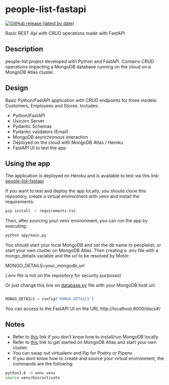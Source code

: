 # people-list-fastapi
[![GitHub release (latest by date)](https://img.shields.io/github/v/release/mauroalfaro/people-list-fastapi)](https://github.com/mauroalfaro/people-list-fastapi/releases/tag/v1.0)

Basic REST Api with CRUD operations made with FastAPI

## Description
people-list project developed with Python and FastAPI. Contains CRUD operations impacting a MongoDB database running on the cloud on a MongoDB Atlas cluster.

## Design
Basic Python/FastAPI application with CRUD endpoints for three models: Customers, Employees and Stores.
Includes:
- Python/FastAPI
- Uvicorn Server
- Pydantic Schemas
- Pydantic validators (Email)
- MongoDB asynchronous interaction
- Deployed on the cloud with MongoDB Atlas / Heroku
- FastAPI UI to test the app

## Using the app
The application is deployed on Heroku and is available to test via this link: [people-list-fastapi](https://cryptic-shelf-56391.herokuapp.com/docs#)

If you want to test and deploy the app locally, you should clone this repository, create a virtual environment with venv and install the requirements:
```bash
pip install -r requirements.txt
```

Then, after sourcing your venv environment, you can run the app by executing:
```bash
python app/main.py
```

You should start your local MongoDB and set the db name to peoplelist, or start your own cluster on MongoDB Atlas. Then creating a .env file with a mongo_details variable and the url to be resolved by Motor:

MONGO_DETAILS=your_mongodb_url

(.env file is not on the repository for security purposes)

Or just change this line on [database.py](https://github.com/mauroalfaro/people-list-fastapi/blob/main/app/server/database.py) file with your MongoDB host url:

```python

MONGO_DETAILS = config('MONGO_DETAILS')
```

You can access to the FastAPI UI on the URL http://localhost:8000/docs#/

## Notes
- Refer to [this](https://docs.mongodb.com/manual/installation/) link if you don't know how to install/run MongoDB locally.
- Refer to [this](https://docs.atlas.mongodb.com/getting-started/) link to get started on MongoDB Atlas and start your own cluster.
- You can swap out virtualenv and Pip for Poetry or Pipenv.
- If you dont know how to create and source your virtual environment, the commands are the following:
```bash
python3.8 -m venv venv
source venv/bin/activate
```

